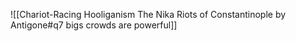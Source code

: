 ![[Chariot-Racing Hooliganism The Nika Riots of Constantinople by Antigone#q7 bigs crowds are powerful]]